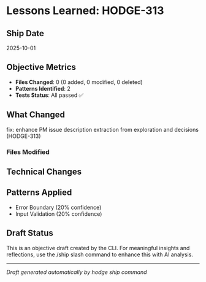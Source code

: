 # Lessons Learned: HODGE-313

## Ship Date
2025-10-01

## Objective Metrics
- **Files Changed**: 0 (0 added, 0 modified, 0 deleted)
- **Patterns Identified**: 2
- **Tests Status**: All passed ✅

## What Changed
fix: enhance PM issue description extraction from exploration and decisions (HODGE-313)

### Files Modified



## Technical Changes


## Patterns Applied
- Error Boundary (20% confidence)
- Input Validation (20% confidence)

## Draft Status
This is an objective draft created by the CLI. For meaningful insights and reflections, use the /ship slash command to enhance this with AI analysis.

---
*Draft generated automatically by hodge ship command*
